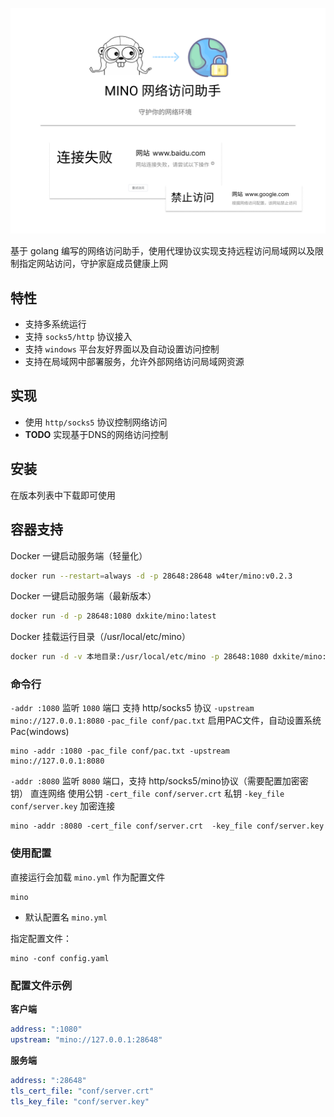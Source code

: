 ![](banner.png)

基于 golang 编写的网络访问助手，使用代理协议实现支持远程访问局域网以及限制指定网站访问，守护家庭成员健康上网

## 特性

- 支持多系统运行
- 支持 `socks5/http` 协议接入
- 支持 `windows` 平台友好界面以及自动设置访问控制
- 支持在局域网中部署服务，允许外部网络访问局域网资源

## 实现

- 使用 `http/socks5` 协议控制网络访问
- **TODO** 实现基于DNS的网络访问控制

## 安装

在版本列表中下载即可使用

## 容器支持

Docker 一键启动服务端（轻量化）

```bash
docker run --restart=always -d -p 28648:28648 w4ter/mino:v0.2.3
```

Docker 一键启动服务端（最新版本）

```bash
docker run -d -p 28648:1080 dxkite/mino:latest
```

Docker 挂载运行目录（/usr/local/etc/mino）
```bash
docker run -d -v 本地目录:/usr/local/etc/mino -p 28648:1080 dxkite/mino:latest
```

### 命令行

`-addr :1080` 监听 `1080` 端口 支持 http/socks5 协议
`-upstream mino://127.0.0.1:8080`
`-pac_file conf/pac.txt` 启用PAC文件，自动设置系统Pac(windows)
```
mino -addr :1080 -pac_file conf/pac.txt -upstream mino://127.0.0.1:8080
```

`-addr :8080` 监听 `8080` 端口，支持 http/socks5/mino协议（需要配置加密密钥）
直连网络
使用公钥 `-cert_file conf/server.crt` 私钥 `-key_file conf/server.key` 加密连接
```
mino -addr :8080 -cert_file conf/server.crt  -key_file conf/server.key
```

### 使用配置

直接运行会加载  `mino.yml` 作为配置文件

```
mino
```

- 默认配置名 `mino.yml`

指定配置文件：
```
mino -conf config.yaml
```

### 配置文件示例

**客户端**

```yaml
address: ":1080"
upstream: "mino://127.0.0.1:28648"
```

**服务端**
```yaml
address: ":28648"
tls_cert_file: "conf/server.crt"
tls_key_file: "conf/server.key"
```

